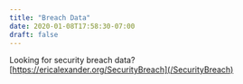 ```yaml
---
title: "Breach Data"
date: 2020-01-08T17:58:30-07:00
draft: false
---
```


Looking for security breach data? [https://ericalexander.org/SecurityBreach](/SecurityBreach)